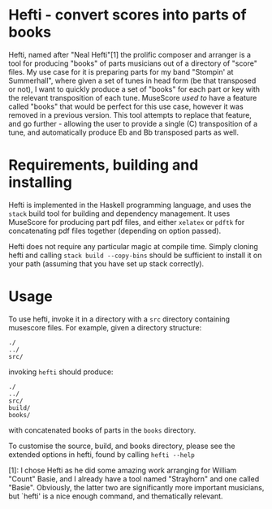 # Hefti - convert scores into parts of books

Hefti, named after "Neal Hefti"[1] the prolific composer and arranger is a tool for producing "books" of parts musicians out of a directory of "score" files. My use case for it is preparing parts for my band "Stompin' at Summerhall", where given a set of tunes in head form (be that transposed or not), I want to quickly produce a set of "books" for each part or key with the relevant transposition of each tune. MuseScore *used to* have a feature called "books" that would be perfect for this use case, however it was removed in a previous version. This tool attempts to replace that feature, and go further - allowing the user to provide a single (C) transposition of a tune, and automatically produce Eb and Bb transposed parts as well.

# Requirements, building and installing

Hefti is implemented in the Haskell programming language, and uses the `stack` build tool for building and dependency management. It uses MuseScore for producing part pdf files, and either `xelatex` or `pdftk` for concatenating pdf files together (depending on option passed).

Hefti does not require any particular magic at compile time. Simply cloning hefti and calling `stack build --copy-bins` should be sufficient to install it on your path (assuming that you have set up stack correctly).

# Usage

To use hefti, invoke it in a directory with a `src` directory containing musescore files. For example, given a directory structure:

    ./
    ../
    src/

invoking `hefti` should produce:

    ./
    ../
    src/
    build/
    books/

with concatenated books of parts in the `books` directory.

To customise the source, build, and books directory, please see the extended options in hefti, found by calling `hefti --help`


[1]: I chose Hefti as he did some amazing work arranging for William "Count" Basie, and I already have a tool named "Strayhorn" and one called "Basie". Obviously, the latter two are significantly more important musicians, but `hefti' is a nice enough command, and thematically relevant.
